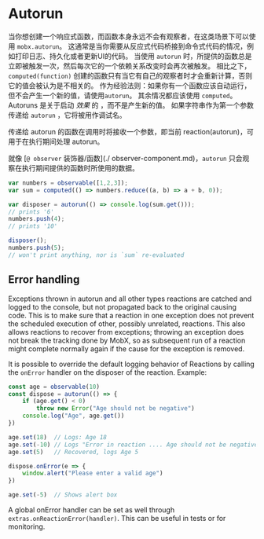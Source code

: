 # Autorun

当你想创建一个响应式函数，而函数本身永远不会有观察者，在这类场景下可以使用 `mobx.autorun`。
这通常是当你需要从反应式代码桥接到命令式代码的情况，例如打印日志、持久化或者更新UI的代码。
当使用 `autorun` 时，所提供的函数总是立即被触发一次，然后每次它的一个依赖关系改变时会再次被触发。
相比之下，`computed(function)` 创建的函数只有当它有自己的观察者时才会重新计算，否则它的值会被认为是不相关的。
作为经验法则：如果你有一个函数应该自动运行，但不会产生一个新的值，请使用`autorun`。
其余情况都应该使用 `computed`。 Autoruns 是关于启动 _效果_ 的 ，而不是产生新的值。
如果字符串作为第一个参数传递给 `autorun` ，它将被用作调试名。

传递给 autorun 的函数在调用时将接收一个参数，即当前 reaction(autorun)，可用于在执行期间处理 autorun。

就像 [`@ observer` 装饰器/函数](./ observer-component.md)，`autorun` 只会观察在执行期间提供的函数时所使用的数据。

```javascript
var numbers = observable([1,2,3]);
var sum = computed(() => numbers.reduce((a, b) => a + b, 0));

var disposer = autorun(() => console.log(sum.get()));
// prints '6'
numbers.push(4);
// prints '10'

disposer();
numbers.push(5);
// won't print anything, nor is `sum` re-evaluated
```

## Error handling

Exceptions thrown in autorun and all other types reactions are catched and logged to the console, but not propagated back to the original causing code.
This is to make sure that a reaction in one exception does not prevent the scheduled execution of other, possibly unrelated, reactions.
This also allows reactions to recover from exceptions; throwing an exception does not break the tracking done by MobX,
so as subsequent run of a reaction might complete normally again if the cause for the exception is removed.

It is possible to override the default logging behavior of Reactions by calling the `onError` handler on the disposer of the reaction.
Example:

```javascript
const age = observable(10)
const dispose = autorun(() => {
    if (age.get() < 0)
        throw new Error("Age should not be negative")
    console.log("Age", age.get())
})

age.set(18)  // Logs: Age 18
age.set(-10) // Logs "Error in reaction .... Age should not be negative
age.set(5)   // Recovered, logs Age 5

dispose.onError(e => {
    window.alert("Please enter a valid age")
})

age.set(-5)  // Shows alert box
```

A global onError handler can be set as well through `extras.onReactionError(handler)`. This can be useful in tests or for monitoring.
